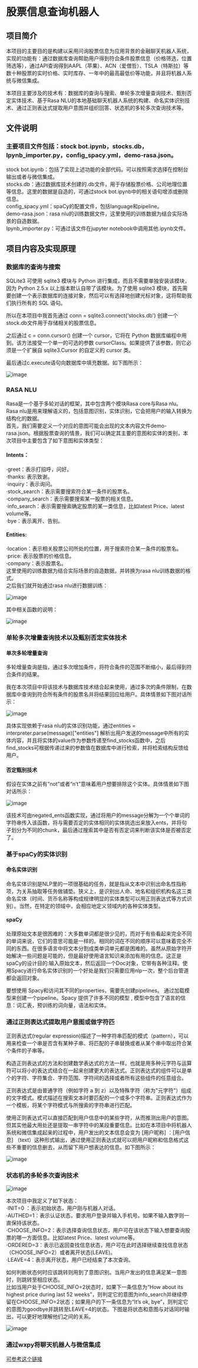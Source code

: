 # 股票信息查询机器人
## 项目简介
本项目的主要目的是构建以采用问询股票信息为应用背景的金融聊天机器人系统，实现的功能有：通过数据库查询帮助用户得到符合条件股票信息（价格筛选，位置筛选等），通过API查询得到AAPL（苹果）、ACN（爱僧哲）、TSLA（特斯拉）等数十种股票的实时价格、实时库存、一年中的最高最低价等功能，并且将机器人系统与微信集成。  
  
本项目主要涉及的技术有：数据库的查询与搜索、单轮多次增量查询技术、甄别否定实体技术、基于Rasa NLU的本地基础聊天机器人系统的构建、命名实体识别技术、通过正则表达式提取用户意图并组织回答、状态机的多轮多次查询技术等。
## 文件说明
### 主要项目文件包括：stock bot.ipynb，stocks.db，Ipynb_importer.py，config_spacy.yml，demo-rasa.json。  
stock bot.ipynb：包括了实现上述功能的全部代码。可以按照需求选择在控制台输出或者与微信集成。  
stocks.db：通过数据库技术创建的.db文件，用于存储股票价格、公司地理位置等信息。这里的数据是自造的，可通过stock bot.ipynb中的相关语句增添或删除信息。  
config_spacy.yml：spaCy的配置文件，包括language和pipeline。  
demo-rasa.json：rasa nlu的训练数据文件，这里使用的训练数据为结合实际场景的自造数据。  
Ipynb_importer.py：可通过该文件在jupyter notebook中调用其他.ipynb文件。  
## 项目内容及实现原理
### 数据库的查询与搜索
SQLite3 可使用 sqlite3 模块与 Python 进行集成，而且不需要单独安装该模块，因为 Python 2.5.x 以上版本默认自带了该模块。为了使用 sqlite3 模块，首先需要创建一个表示数据库的连接对象，然后可以有选择地创建光标对象，这将帮助我们执行所有的 SQL 语句。  
  
所以在本项目中我首先通过 conn = sqlite3.connect('stocks.db') 创建一个stock.db文件用于存储相关的股票信息。  
  
之后通过 c = conn.cursor() 创建一个 cursor，它将在 Python 数据库编程中用到。该方法接受一个单一的可选的参数 cursorClass。如果提供了该参数，则它必须是一个扩展自 sqlite3.Cursor 的自定义的 cursor 类。  
  
最后通过c.execute语句向数据库中填充数据。如下图所示：  
  
![image](https://github.com/Wendellxx/stock-bot/blob/master/images/1.png)  
  
### RASA NLU
Rasa是一个基于多轮对话的框架，其中包含两个模块Rasa core与Rasa nlu。Rasa nlu是用来理解语义的，包括意图识别，实体识别，它会把用户的输入转换为结构化的数据。  
首先，我们需要定义一个对应的意图可能会出现的文本内容文件demo-rasa.json。根据股票查询的情景，我们可以确定其主要的意图和实体的类别，本次项目中主要包含了如下意图和实体类型：  
#### Intents：
·greet：表示打招呼，问好。  
·thanks: 表示致谢。  
·inquiry：表示询问。  
·stock_search：表示需要搜索符合某一条件的股票名。  
·company_search：表示需要搜索某一股票的相关信息。  
·info_search：表示需要搜索确定股票的某一类信息，比如latest Price、latest volume等。  
·bye：表示离开、告别。  
  
#### Entities:  
·location：表示相关股票公司所处的位置，用于搜索符合某一条件的股票名。  
·price: 表示股票的价格信息。  
·company：表示股票名。  
这里使用的训练数据为结合实际场景的自造数据，并转换为rasa nlu训练数据的格式。  
之后我们就开始通过rasa nlu进行数据训练：  
  
![image](https://github.com/Wendellxx/stock-bot/blob/master/images/3.png)   
  
其中相关函数的说明：  
  
![image](https://github.com/Wendellxx/stock-bot/blob/master/images/4.png)  
  
### 单轮多次增量查询技术以及甄别否定实体技术
#### 单次多轮增量查询
多轮增量查询是指，通过多次增加条件，将符合条件的范围不断缩小，最后得到符合条件的结果。  
  
我在本次项目中将该技术与数据库技术结合起来使用，通过多次的条件限制，在数据库中查询到符合所有条件的股票名并将结果回应给用户。具体情景如下图对话所示：  
  
![image](https://github.com/Wendellxx/stock-bot/blob/master/images/5.png)  
  
具体实现依赖于rasa nlu的实体识别功能，通过entities = interpreter.parse(message)["entities"] 解析出用户发送的message中所有的实体内容，并且将实体的value作为参数传递至find_stocks函数中，之后find_stocks可根据传递过来的参数值在数据库中进行检索，并将检索结构反馈给用户。 
  
#### 否定甄别技术
假设在实体之前有“not”或者“n’t”意味着用户想要排除这个实体。具体情景如下图对话所示：  
  
![image](https://github.com/Wendellxx/stock-bot/blob/master/images/12.png)  
  
该技术可由negated_ents函数实现，通过将用户的message分解为一个个单词的字符串传入该函数，将与需要否定的实体相同的实体挑选出来放入ents，并将句子划分为不同的chunk，最后通过搜索其中是否有否定词来判断该实体是否被否定了。  
### 基于spaCy的实体识别
#### 命名实体识别
命名实体识别是NLP里的一项很基础的任务，就是指从文本中识别出命名性指称项，为关系抽取等任务做铺垫。狭义上，是识别出人命、地名和组织机构名这三类命名实体（时间、货币名称等构成规律明显的实体类型可以用正则表达式等方式识别）。当然，在特定的领域中，会相应地定义领域内的各种实体类型。  
  
#### spaCy
处理原始文本是很困难的：大多数单词都是很少见的，而对于有些看起来完全不同的单词来说，它们的意思可能是一样的。相同的词在不同的顺序可以意味着完全不同的东西。在很多语言中将文本分割成类单词单元都是困难的。虽然从原始字符开始解决一些问题是可能的，但是最好使用语言知识来添加有用的信息。这正是spaCy的设计目的:输入原始文本，然后返回一个Doc对象，它带有各种注释。使用Spacy进行命名实体识别的一个好处是我们只需要应用nlp一次，整个后台管道都会返回对象。  
  
要想使用 Spacy和访问其不同的properties，需要先创建pipelines。 通过加载模型来创建一个pipeline。Spacy 提供了许多不同的模型 , 模型中包含了语言的信息：词汇表，预训练的词向量，语法和实体。  

### 通过正则表达式提取用户意图或做字符匹
正则表达式(regular expression)描述了一种字符串匹配的模式（pattern），可以用来检查一个串是否含有某种子串、将匹配的子串替换或者从某个串中取出符合某个条件的子串等。  
  
构造正则表达式的方法和创建数学表达式的方法一样。也就是用多种元字符与运算符可以将小的表达式结合在一起来创建更大的表达式。正则表达式的组件可以是单个的字符、字符集合、字符范围、字符间的选择或者所有这些组件的任意组合。  
  
正则表达式是由普通字符（例如字符 a 到 z）以及特殊字符（称为"元字符"）组成的文字模式。模式描述在搜索文本时要匹配的一个或多个字符串。正则表达式作为一个模板，将某个字符模式与所搜索的字符串进行匹配。  
  
使用正则表达式可以直接匹配到用户信息中的某些字符，从而推测出用户的意图。但其实他最大用处还是提取一串字符中的某段重要信息。比如在本项目中将机器人系统和微信集成起来的过程中，用户发出的文本信息会变为 [用户昵称] ：[用户信息] （text）这种形式输出，通过使用正则表达式就可以把用户昵称和信息格式这些不重要的信息删去，从而留下用户想表达的信息。如下图所示：  
  
![image](https://github.com/Wendellxx/stock-bot/blob/master/images/8.png)  
  
### 状态机的多轮多次查询技术
![image](https://github.com/Wendellxx/stock-bot/blob/master/images/13.png)  
  
本次项目中我定义了如下状态：  
·INIT=0 ：表示初始状态，用户刚与机器人对话。  
·AUTHED=1：表示认证状态，要求用户登录并输入手机号。如果不输入数字则一直保持该状态。  
·CHOOSE_INFO=2：表示选择查询信息状态，用户可在该状态下输入想要查询股票的哪一方面信息。比如latest Price、latest volume等。  
·ORDERED=3：表示已返回查找信息状态，用户可在此时选择继续查找信息状态（CHOOSE_INFO=2）或者离开状态(LEAVE)。  
·LEAVE=4：表示离开状态，用户已经结束了本次查询。  
  
如何判断状态何时应该跳转则用到了意图识别。当用户发出的信息满足某一意图时，则跳转至相应状态。  
比如当用户处于CHOOSE_INFO=2状态时，如果下一条信息为“How about its highest price during last 52 weeks”，则判定它的意图为info_search并继续停留在CHOOSE_INFO=2状态；如果用户的下一条信息为“It’s ok, bye”，则判定它的意图为goodbye并跳转至LEAVE=4的状态。下图是将状态和意图与对话同时输出，可以更好地理解他们之间的关系。  
  
![image](https://github.com/Wendellxx/stock-bot/blob/master/images/9.png)   
  
### 通过wxpy将聊天机器人与微信集成
[可参考这个链接](https://github.com/youfou/wxpy)  




